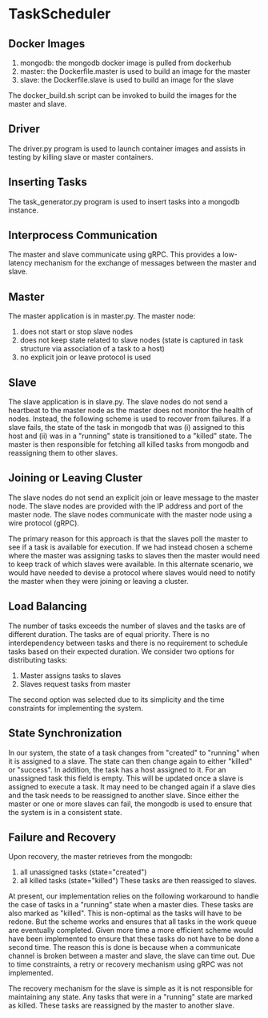 # TaskScheduler

Docker Images
-------------------------
1. mongodb: the mongodb docker image is pulled from dockerhub
2. master: the Dockerfile.master is used to build an image for the master
3. slave: the Dockerfile.slave is used to build an image for the slave

The docker_build.sh script can be invoked to build the images for the master and slave.

Driver
-------------------------
The driver.py program is used to launch container images and assists in testing by killing slave or master containers.


Inserting Tasks
-------------------------
The task_generator.py program is used to insert tasks into a mongodb instance.


Interprocess Communication
--------------------------
The master and slave communicate using gRPC. This provides a low-latency mechanism for the exchange of messages between the master and slave.

Master
--------------------
The master application is in master.py. The master node:
1. does not start or stop slave nodes
2. does not keep state related to slave nodes (state is captured in task structure via association of a task to a host) 
3. no explicit join or leave protocol is used

Slave
--------------------
The slave application is in slave.py. The slave nodes do not send a heartbeat to the master node as the master does not monitor the health of nodes. Instead, the following scheme is used to recover from failures. If a slave fails, the state of the task in mongodb that was (i) assigned to this host and (ii) was in a "running" state is transitioned to a "killed" state. The master is then responsible for fetching all killed tasks from mongodb and reassigning them to other slaves.

Joining or Leaving Cluster
-----------------------------
The slave nodes do not send an explicit join or leave message to the master node. The slave nodes are provided with the IP address and port of the master node. The slave nodes communicate with the master node using a wire protocol (gRPC).

The primary reason for this approach is that the slaves poll the master to see if a task is available for execution. If we had instead chosen a scheme where the master was assigning tasks to slaves then the master would need to keep track of which slaves were available. In this alternate scenario, we would have needed to devise a protocol where slaves would need to notify the master when they were joining or leaving a cluster.


Load Balancing
---------------
The number of tasks exceeds the number of slaves and the tasks are of different duration. The tasks are of equal priority. There is no interdependency between tasks and there is no requirement to schedule tasks based on their expected duration. We consider two options for distributing tasks:
1. Master assigns tasks to slaves
2. Slaves request tasks from master

The second option was selected due to its simplicity and the time constraints for implementing the system.


State Synchronization
----------------------
In our system, the state of a task changes from "created" to "running" when it is assigned to a slave. The state can then change again to either "killed" or "success". In addition, the task has a host assigned to it. For an unassigned task this field is empty. This will be updated once a slave is assigned to execute a task. It may need to be changed again if a slave dies and the task needs to be reassigned to another slave. Since either the master or one or more slaves can fail, the mongodb is used to ensure that the system is in a consistent state.

Failure and Recovery
----------------------------
Upon recovery, the master retrieves from the mongodb:
1. all unassigned tasks (state="created")
2. all killed tasks (state="killed")
These tasks are then reassiged to slaves.

At present, our implementation relies on the following workaround to handle the case of tasks in a "running" state when a master dies. These tasks are also marked as "killed". This is non-optimal as the tasks will have to be redone. But the scheme works and ensures that all tasks in the work queue are eventually completed. Given more time a more efficient scheme would have been implemented to ensure that these tasks do not have to be done a second time. The reason this is done is because when a communicate channel is broken between a master and slave, the slave can time out. Due to time constraints, a retry or recovery mechanism using gRPC was not implemented.

The recovery mechanism for the slave is simple as it is not responsible for maintaining any state. Any tasks that were in a "running" state are marked as killed. These tasks are reassigned by the master to another slave.


